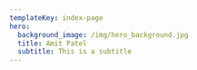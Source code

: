 ```yaml
---
templateKey: index-page
hero:
  background_image: /img/hero_background.jpg
  title: Amit Patel
  subtitle: This is a subtitle
---
```


